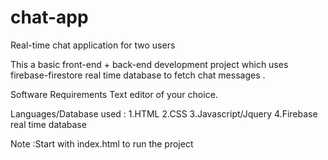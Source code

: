 # chat-app
Real-time chat application for two users 

This a basic front-end + back-end development project which uses firebase-firestore real time database to fetch chat messages .

Software Requirements
Text editor of your choice.

Languages/Database used :
1.HTML 
2.CSS 
3.Javascript/Jquery
4.Firebase real time database

Note :Start with index.html to run the project
